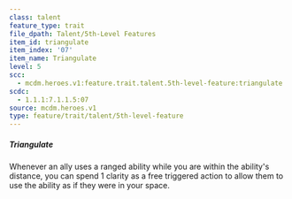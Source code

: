 ```yaml
---
class: talent
feature_type: trait
file_dpath: Talent/5th-Level Features
item_id: triangulate
item_index: '07'
item_name: Triangulate
level: 5
scc:
  - mcdm.heroes.v1:feature.trait.talent.5th-level-feature:triangulate
scdc:
  - 1.1.1:7.1.1.5:07
source: mcdm.heroes.v1
type: feature/trait/talent/5th-level-feature
---
```


##### Triangulate

Whenever an ally uses a ranged ability while you are within the ability's distance, you can spend 1 clarity as a free triggered action to allow them to use the ability as if they were in your space.

